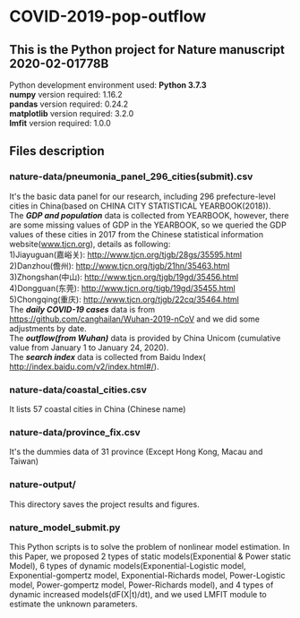 # COVID-2019-pop-outflow
## This is the Python project for Nature manuscript 2020-02-01778B  
Python development environment used: **Python 3.7.3**  
**numpy** version required: 1.16.2  
**pandas** version required: 0.24.2  
**matplotlib** version required: 3.2.0  
**lmfit** version required: 1.0.0

## Files description
### nature-data/pneumonia_panel_296_cities(submit).csv 
It's the basic data panel for our research, including 296 prefecture-level cities in China(based on CHINA CITY STATISTICAL YEARBOOK(2018)).  
The ***GDP and population*** data is collected from YEARBOOK, however, there are some missing values of GDP in the YEARBOOK, so we queried the GDP values of these cities in 2017 from the Chinese statistical information website(www.tjcn.org), details as following:  
1)Jiayuguan(嘉峪关): http://www.tjcn.org/tjgb/28gs/35595.html  
2)Danzhou(儋州): http://www.tjcn.org/tjgb/21hn/35463.html  
3)Zhongshan(中山): http://www.tjcn.org/tjgb/19gd/35456.html  
4)Dongguan(东莞): http://www.tjcn.org/tjgb/19gd/35455.html  
5)Chongqing(重庆): http://www.tjcn.org/tjgb/22cq/35464.html  
The ***daily COVID-19 cases*** data is from https://github.com/canghailan/Wuhan-2019-nCoV and we did some adjustments by date.  
The ***outflow(from Wuhan)*** data is provided by China Unicom (cumulative value from January 1 to January 24, 2020).  
The ***search index*** data is collected from Baidu Index( http://index.baidu.com/v2/index.html#/).

### nature-data/coastal_cities.csv
It lists 57 coastal cities in China (Chinese name)

### nature-data/province_fix.csv 
It's the dummies data of 31 province (Except Hong Kong, Macau and Taiwan)

### nature-output/
This directory saves the project results and figures. 

### nature_model_submit.py
This Python scripts is to solve the problem of nonlinear model estimation. In this Paper, we proposed 2 types of static models(Exponential & Power static Model), 6 types of dynamic models(Exponential-Logistic model, Exponential-gompertz model, Exponential-Richards model, Power-Logistic model, Power-gompertz model, Power-Richards model), and 4 types of dynamic increased models(dF(X|t)/dt), and we used LMFIT module to estimate the unknown parameters.


